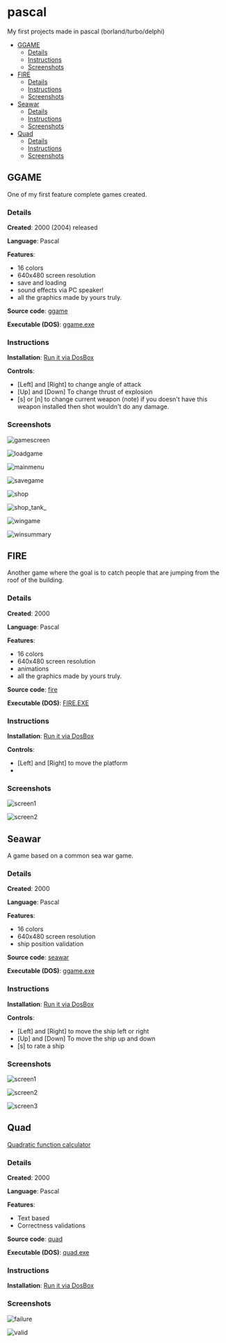 # pascal
My first projects made in pascal (borland/turbo/delphi)

<!--TOC-->
  - [GGAME](#ggame)
    - [Details](#details)
    - [Instructions](#instructions)
    - [Screenshots](#screenshots)
  - [FIRE](#fire)
    - [Details](#details)
    - [Instructions](#instructions)
    - [Screenshots](#screenshots)
  - [Seawar](#seawar)
    - [Details](#details)
    - [Instructions](#instructions)
    - [Screenshots](#screenshots)
  - [Quad](#quad)
    - [Details](#details)
    - [Instructions](#instructions)
    - [Screenshots](#screenshots)
<!--/TOC-->

## GGAME

One of my first feature complete games created.

### Details

**Created**: 2000 (2004) released

**Language**: Pascal

**Features**:
- 16 colors
- 640x480 screen resolution
- save and loading
- sound effects via PC speaker!
- all the graphics made by yours truly.

**Source code**: [ggame](/ggame/code)

**Executable (DOS)**: [ggame.exe](/ggame/release/GGAME.EXE)

### Instructions

**Installation**: [Run it via DosBox](https://www.dosbox.com/)

**Controls**:

- [Left] and [Right] to change angle of attack
- [Up] and [Down] To change thrust of explosion
- [s] or [n] to change current weapon (note) if you doesn't have this weapon installed then shot wouldn't do 
any damage.

### Screenshots

![gamescreen](./ggame/screenshots/gamescreen.png)

![loadgame](./ggame/screenshots/loadgame.png)

![mainmenu](./ggame/screenshots/mainmenu.png)

![savegame](./ggame/screenshots/savegame.png)

![shop](./ggame/screenshots/shop.png)

![shop_tank_](./ggame/screenshots/shop_tank.png)

![wingame](./ggame/screenshots/wingame.png)

![winsummary](./ggame/screenshots/winsummary.png)

## FIRE

Another game where the goal is to catch people that are jumping from the roof of the building.

### Details

**Created**: 2000

**Language**: Pascal

**Features**:
- 16 colors
- 640x480 screen resolution
- animations
- all the graphics made by yours truly.

**Source code**: [fire](/fire/code)

**Executable (DOS)**: [FIRE.EXE](/fire/release/FIRE.EXE)

### Instructions

**Installation**: [Run it via DosBox](https://www.dosbox.com/)

**Controls**:

- [Left] and [Right] to move the platform
- 
### Screenshots

![screen1](./fire/screenshots/screen1.png)

![screen2](./fire/screenshots/screen2.png)

## Seawar

A game based on a common sea war game.

### Details

**Created**: 2000

**Language**: Pascal

**Features**:
- 16 colors
- 640x480 screen resolution
- ship position validation

**Source code**: [seawar](/seawar/code)

**Executable (DOS)**: [ggame.exe](/seawar/release/seawar.exe)

### Instructions

**Installation**: [Run it via DosBox](https://www.dosbox.com/)

**Controls**:

- [Left] and [Right] to move the ship left or right
- [Up] and [Down] To move the ship up and down
- [s] to rate a ship

### Screenshots

![screen1](./seawar/screenshots/screen1.png)

![screen2](./seawar/screenshots/screen2.png)

![screen3](./seawar/screenshots/screen3.png)

## Quad

[Quadratic function calculator](https://en.wikipedia.org/wiki/Quadratic_function)

### Details

**Created**: 2000

**Language**: Pascal

**Features**:
- Text based
- Correctness validations

**Source code**: [quad](/quad/code)

**Executable (DOS)**: [quad.exe](/quad/release/QUAD.EXE)

### Instructions

**Installation**: [Run it via DosBox](https://www.dosbox.com/)

### Screenshots

![failure](./quad/screenshots/results1.png)

![valid](./quad/screenshots/results2.png)


